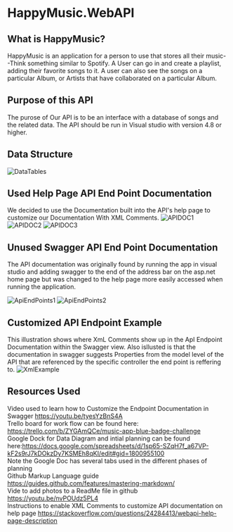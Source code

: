 # HappyMusic.WebAPI
## What is HappyMusic?
HappyMusic is an application for a person to use that stores all their music--Think something similar to Spotify. A User can go in and create a playlist, adding their favorite songs to it. A user can also see the songs on a particular Album, or Artists that have collaborated on a particular Album. 

## Purpose of this API
The purose of Our API is to be an interface with a database of songs and the related data. The API should be run in Visual studio with version 4.8 or higher. 
## Data Structure
 ![DataTables](/Images/DataTables.png)
## Used Help Page API End Point Documentation
We decided to use the Documentation built into the API's help page to customize our Documentation With XML Comments. 
![APIDOC1](/Images/APIDOC1.png)
![APIDOC2](/Images/APIDOC2.png)
![APIDOC3](/Images/APIDOC3.png)
## Unused Swagger API End Point Documentation
The API documentation was originally found by running the app in visual studio and adding swagger to the end of the address bar on the asp.net home page but was changed to the help page more easily accessed when running the application.

 ![ApiEndPoints1](/Images/ApiEndPoints1.png)
 ![ApiEndPoints2](/Images/ApiEndPoints2.png)
 ## Customized API Endpoint Example
 This illustration shows where XmL Comments show up in the ApI Endpoint Documentation within the Swagger view. Also isllusted is that the documentation in swagger suggests Properties from the model level of the API that are referenced by the specific controller the end point is reffering to.
 ![XmlExample](/Images/XmlExample.png)
 
## Resources Used
Video used to learn how to Customize the Endpoint Documentation in Swagger https://youtu.be/tyesYzBnS4A  
Trello board for work flow can be found here: https://trello.com/b/ZYGAmQCe/music-app-blue-badge-challenge  
Google Dock for Data Diagram and intial planning can be found here:https://docs.google.com/spreadsheets/d/1sp65-SZqH7f_a67VP-kF2s9rJ7kDOkzDy7KSMEh8qKI/edit#gid=1800955100  
Note the Google Doc has several tabs used in the different phases of planning  
Github Markup Language guide https://guides.github.com/features/mastering-markdown/  
Vide to add photos to a ReadMe file in github https://youtu.be/nvPOUdz5PL4  
Instructions to enable XML Comments to customize API documentation on help page https://stackoverflow.com/questions/24284413/webapi-help-page-description  
